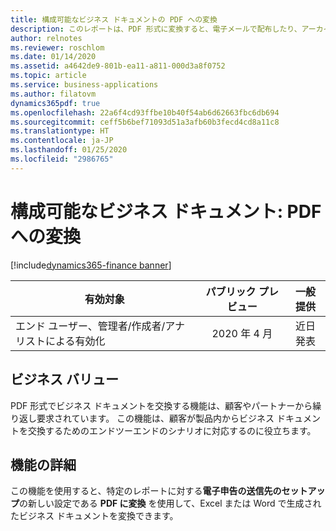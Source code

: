 ```yaml
---
title: 構成可能なビジネス ドキュメントの PDF への変換
description: このレポートは、PDF 形式に変換すると、電子メールで配布したり、アーカイブや他の宛先に送信したりできます。
author: relnotes
ms.reviewer: roschlom
ms.date: 01/14/2020
ms.assetid: a4642de9-801b-ea11-a811-000d3a8f0752
ms.topic: article
ms.service: business-applications
ms.author: filatovm
dynamics365pdf: true
ms.openlocfilehash: 22a6f4cd93ffbe10b40f54ab6d62663fbc6db694
ms.sourcegitcommit: ceff5b6bef71093d51a3afb60b3fecd4cd8a11c8
ms.translationtype: HT
ms.contentlocale: ja-JP
ms.lasthandoff: 01/25/2020
ms.locfileid: "2986765"
---
```

# <a name="configurable-business-documents-conversion-to-pdf"></a>構成可能なビジネス ドキュメント: PDF への変換
[!include[dynamics365-finance banner](../includes/dynamics365-finance.md)]

| 有効対象    |  パブリック プレビュー | 一般提供 | 
| ---------- | :----------: |:----------: |
|エンド ユーザー、管理者/作成者/アナリストによる有効化|2020 年 4 月| 近日発表|


## <a name="business-value"></a>ビジネス バリュー
<!-- bv start -->
PDF 形式でビジネス ドキュメントを交換する機能は、顧客やパートナーから繰り返し要求されています。 この機能は、顧客が製品内からビジネス ドキュメントを交換するためのエンドツーエンドのシナリオに対応するのに役立ちます。
<!-- bv end -->



## <a name="feature-details"></a>機能の詳細
<!--feature detail start -->
この機能を使用すると、特定のレポートに対する**電子申告の送信先のセットアップ**の新しい設定である **PDF に変換** を使用して、Excel または Word で生成されたビジネス ドキュメントを変換できます。 

<!--feature detail end -->









